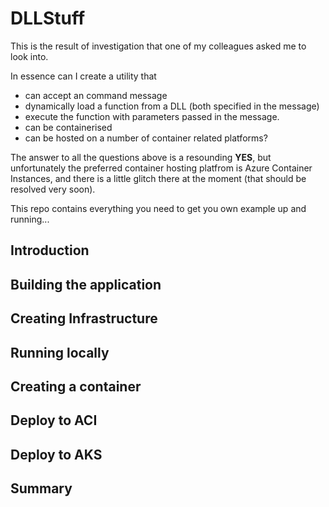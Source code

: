 # DLLStuff

This is the result of investigation that one of my colleagues asked me to look into.  

In essence can I create a utility that
* can accept an command message
* dynamically load a function from a DLL (both specified in the message)
* execute the function with parameters passed in the message.  
* can be containerised
* can be hosted on a number of container related platforms?

The answer to all the questions above is a resounding **YES**, but unfortunately the preferred container hosting platfrom is Azure Container Instances, and there is a little glitch there at the moment (that should be resolved very soon). 

This repo contains everything you need to get you own example up and running...

## Introduction
## Building the application
## Creating Infrastructure
## Running locally
## Creating a container
## Deploy to ACI
## Deploy to AKS
## Summary
